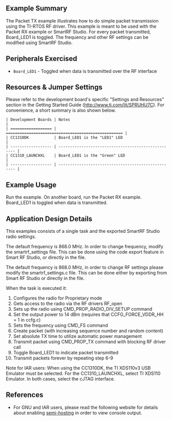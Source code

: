 Example Summary
---------------
The Packet TX example illustrates how to do simple packet transmission using
the TI-RTOS RF driver. This example is meant to be used with the Packet RX
example or SmartRF Studio. For every packet transmitted, Board_LED1 is toggled.
The frequency and other RF settings can be modified using SmartRF Studio.

Peripherals Exercised
---------------------
* `Board_LED1` - Toggled when data is transmitted over the RF interface


Resources & Jumper Settings
---------------------------
Please refer to the development board's specific "Settings and Resources"
section in the Getting Started Guide (http://www.ti.com/lit/SPRUHU7C).
For convenience, a short summary is also shown below.

    | Development Boards | Notes                                               |
    | ================== | =================================================== |
    | CC1310DK           | Board_LED1 is the "LED1" LED                        |
    | ------------------ | --------------------------------------------------- |
    | CC1310_LAUNCHXL    | Board_LED1 is the "Green" LED                       |
    | ------------------ | --------------------------------------------------- |

Example Usage
-------------
Run the example. On another board, run the Packet RX example.
Board_LED1 is toggled when data is transmitted.

Application Design Details
--------------------------
This examples consists of a single task and the exported SmartRF Studio radio
settings.

The default frequency is 868.0 MHz. In order to change frequency, modify the
smartrf_settings file. This can be done using the code export feature in
Smart RF Studio, or directly in the file.

The default frequency is 868.0 MHz, in order to change RF settings please
modify the smartrf_settings.c file.
This can be done either by exporting from Smart RF Studio or directly in the
file.

When the task is executed it:

1. Configures the radio for Proprietary mode
2. Gets access to the radio via the RF drivers RF_open
3. Sets up the radio using CMD_PROP_RADIO_DIV_SETUP command
4. Set the output power to 14 dBm (requires that CCFG_FORCE_VDDR_HH = 1 in ccfg.c)
5. Sets the frequency using CMD_FS command
6. Create packet (with increasing sequence number and random content)
7. Set absolute TX time to utilize automatic power management
8. Transmit packet using CMD_PROP_TX command with blocking RF driver call
9. Toggle Board_LED1 to indicate packet transmitted
10. Transmit packets forever by repeating step 6-9

Note for IAR users: When using the CC1310DK, the TI XDS110v3 USB Emulator must
be selected. For the CC1310_LAUNCHXL, select TI XDS110 Emulator. In both cases,
select the cJTAG interface.

## References
* For GNU and IAR users, please read the following website for details
  about enabling [semi-hosting](http://processors.wiki.ti.com/index.php/TI-RTOS_Examples_SemiHosting)
  in order to view console output.
